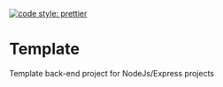 [![code style: prettier](https://img.shields.io/badge/code_style-prettier-ff69b4.svg?style=flat-square)](https://github.com/prettier/prettier)

# Template

Template back-end project for NodeJs/Express projects

